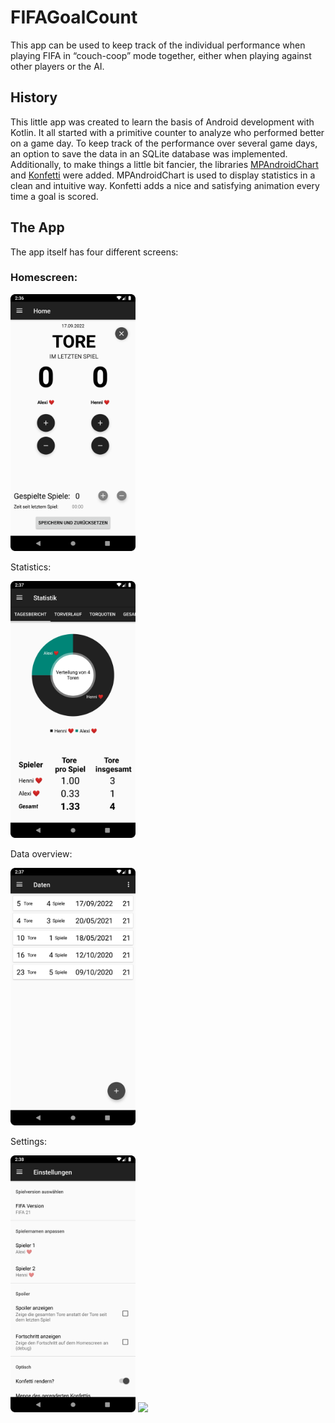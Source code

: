
# FIFAGoalCount  
This app can be used to keep track of the individual performance when playing FIFA in “couch-coop” mode together, either when playing against other players or the AI.

## History  
This little app was created to learn the basis of Android development with Kotlin. 
It all started with a primitive counter to analyze who performed better on a game day. 
To keep track of the performance over several game days, an option to save the data in an SQLite database was implemented. 
Additionally, to make things a little bit fancier, 
the libraries [MPAndroidChart](https://github.com/PhilJay/MPAndroidChart) and 
[Konfetti](https://github.com/DanielMartinus/Konfetti) were added.
MPAndroidChart is used to display statistics in a clean and intuitive way.
Konfetti adds a nice and satisfying animation every time a goal is scored.

## The App  
The app itself has four different screens:

### Homescreen:  
<img src="./images/homescreen.png" width="200">

Statistics:  

<img src="./images/statistics.png" width="200">

Data overview:   

<img src="./images/data_overview.png" width="200">

Settings:  

<img src="./images/settings.png" width="200">  


<img src="./images/goal.gif" width="200">